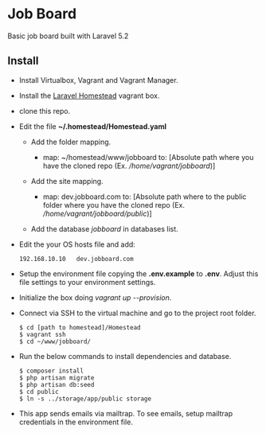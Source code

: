 
# Job Board

Basic job board built with Laravel 5.2

## Install

- Install Virtualbox, Vagrant and Vagrant Manager.
- Install the [Laravel Homestead](https://laravel.com/docs/5.6/homestead) vagrant box.
- clone this repo.
- Edit the file **~/.homestead/Homestead.yaml** 
    - Add the folder mapping. 
        - map: ~/homestead/www/jobboard
          to: [Absolute path where you have the cloned repo (Ex. */home/vagrant/jobboard*)]
          
    - Add the site mapping.
        - map: dev.jobboard.com
          to: [Absolute path where to the public folder where you have the cloned repo (Ex. */home/vagrant/jobboard/public*)]
            
    - Add the database *jobboard* in databases list.
    
- Edit the your OS hosts file and add:
    
    ```
    192.168.10.10   dev.jobboard.com
    ```
              
- Setup the environment file copying the **.env.example** to **.env**. Adjust this file settings to your environment settings.
- Initialize the box doing *vagrant up --provision*.
- Connect via SSH to the virtual machine and go to the project root folder.

    ```
    $ cd [path to homestead]/Homestead
    $ vagrant ssh
    $ cd ~/www/jobboard/
    ```
    
- Run the below commands to install dependencies and database.

    ```
    $ composer install
    $ php artisan migrate
    $ php artisan db:seed
    $ cd public
    $ ln -s ../storage/app/public storage
    ```  

- This app sends emails via mailtrap. To see emails, setup mailtrap credentials in the environment file.

